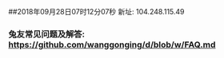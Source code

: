 ##2018年09月28日07时12分07秒 新址: 104.248.115.49
### 兔友常见问题及解答: https://github.com/wanggonging/d/blob/w/FAQ.md
